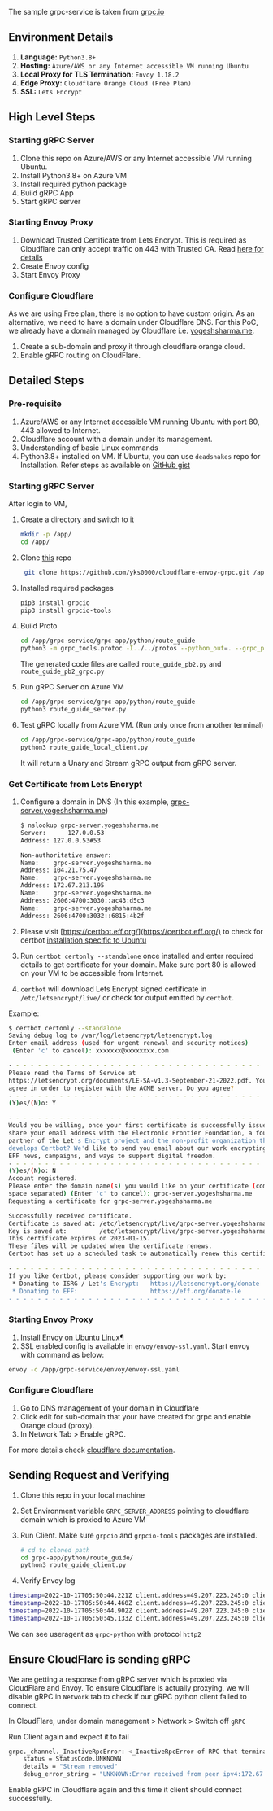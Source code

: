 The sample grpc-service is taken from [grpc.io](https://grpc.io/docs/languages/python/basics/)

## Environment Details

1. **Language:** `Python3.8+`
2. **Hosting:** `Azure/AWS or any Internet accessible VM running Ubuntu`
3. **Local Proxy for TLS Termination:** `Envoy 1.18.2`
4. **Edge Proxy:** `Cloudflare Orange Cloud (Free Plan)`
5. **SSL:** `Lets Encrypt`

## High Level Steps

### Starting gRPC Server

1. Clone this repo on Azure/AWS or any Internet accessible VM running Ubuntu.
2. Install Python3.8+ on Azure VM
3. Install required python package
4. Build gRPC App
5. Start gRPC server

### Starting Envoy Proxy

1. Download Trusted Certificate from Lets Encrypt. This is required as Cloudflare can only accept traffic on 443 with Trusted CA. Read [here for details](https://support.cloudflare.com/hc/en-us/articles/360050483011-Understanding-Cloudflare-gRPC-support)
2. Create Envoy config
3. Start Envoy Proxy

### Configure Cloudflare

As we are using Free plan, there is no option to have custom origin. As an alternative, we need to have a domain under Cloudflare DNS. For this PoC, we already have a domain managed by Cloudflare i.e. [yogeshsharma.me](https://yogeshsharma.me). 

1. Create a sub-domain and proxy it through cloudflare orange cloud.
2. Enable gRPC routing on CloudFlare.

## Detailed Steps

### Pre-requisite

1. Azure/AWS or any Internet accessible VM running Ubuntu with port 80, 443 allowed to Internet.
2. Cloudflare account with a domain under its management.
3. Understanding of basic Linux commands
4. Python3.8+ installed on VM. If Ubuntu, you can use `deadsnakes` repo for Installation. Refer steps as available on [GitHub gist](https://gist.github.com/plembo/6bc141a150cff0369574ce0b0a92f5e7)


### Starting gRPC Server

After login to VM, 

1. Create a directory and switch to it
    ```bash
    mkdir -p /app/
    cd /app/
    ```

2. Clone [this](https://github.com/yks0000/cloudflare-envoy-grpc) repo
    ```bash
     git clone https://github.com/yks0000/cloudflare-envoy-grpc.git /app/grpc-service
    ```
3. Installed required packages

    ```bash
    pip3 install grpcio
    pip3 install grpcio-tools
    ```
4. Build Proto

    ```bash
    cd /app/grpc-service/grpc-app/python/route_guide
    python3 -m grpc_tools.protoc -I../../protos --python_out=. --grpc_python_out=. ../../protos/route_guide.proto
    ```
   
   The generated code files are called `route_guide_pb2.py` and `route_guide_pb2_grpc.py`

5. Run gRPC Server on Azure VM

    ```bash
    cd /app/grpc-service/grpc-app/python/route_guide
    python3 route_guide_server.py
    ```
   
6. Test gRPC locally from Azure VM. (Run only once from another terminal)

    ```bash
    cd /app/grpc-service/grpc-app/python/route_guide
    python3 route_guide_local_client.py
    ```
   It will return a Unary and Stream gRPC output from gRPC server.

### Get Certificate from Lets Encrypt

1. Configure a domain in DNS (In this example, [grpc-server.yogeshsharma.me]())

   ```bash
   $ nslookup grpc-server.yogeshsharma.me
   Server:		127.0.0.53
   Address:	127.0.0.53#53
   
   Non-authoritative answer:
   Name:	grpc-server.yogeshsharma.me
   Address: 104.21.75.47
   Name:	grpc-server.yogeshsharma.me
   Address: 172.67.213.195
   Name:	grpc-server.yogeshsharma.me
   Address: 2606:4700:3030::ac43:d5c3
   Name:	grpc-server.yogeshsharma.me
   Address: 2606:4700:3032::6815:4b2f
   ```

2. Please visit [https://certbot.eff.org/](https://certbot.eff.org/) to check for certbot [installation specific to Ubuntu](https://certbot.eff.org/instructions?ws=other&os=ubuntufocal)
3. Run `certbot certonly --standalone` once installed and enter required details to get certificate for your domain. Make sure port 80 is allowed on your VM to be accessible from Internet.
4. `certbot` will download Lets Encrypt signed certificate in `/etc/letsencrypt/live/` or check for output emitted by `certbot`.

Example:

   ```bash
   $ certbot certonly --standalone
   Saving debug log to /var/log/letsencrypt/letsencrypt.log
   Enter email address (used for urgent renewal and security notices)
    (Enter 'c' to cancel): xxxxxxx@xxxxxxxx.com
   
   - - - - - - - - - - - - - - - - - - - - - - - - - - - - - - - - - - - - - - - -
   Please read the Terms of Service at
   https://letsencrypt.org/documents/LE-SA-v1.3-September-21-2022.pdf. You must
   agree in order to register with the ACME server. Do you agree?
   - - - - - - - - - - - - - - - - - - - - - - - - - - - - - - - - - - - - - - - -
   (Y)es/(N)o: Y
   
   - - - - - - - - - - - - - - - - - - - - - - - - - - - - - - - - - - - - - - - -
   Would you be willing, once your first certificate is successfully issued, to
   share your email address with the Electronic Frontier Foundation, a founding
   partner of the Let's Encrypt project and the non-profit organization that
   develops Certbot? We'd like to send you email about our work encrypting the web,
   EFF news, campaigns, and ways to support digital freedom.
   - - - - - - - - - - - - - - - - - - - - - - - - - - - - - - - - - - - - - - - -
   (Y)es/(N)o: N
   Account registered.
   Please enter the domain name(s) you would like on your certificate (comma and/or
   space separated) (Enter 'c' to cancel): grpc-server.yogeshsharma.me
   Requesting a certificate for grpc-server.yogeshsharma.me
   
   Successfully received certificate.
   Certificate is saved at: /etc/letsencrypt/live/grpc-server.yogeshsharma.me/fullchain.pem
   Key is saved at:         /etc/letsencrypt/live/grpc-server.yogeshsharma.me/privkey.pem
   This certificate expires on 2023-01-15.
   These files will be updated when the certificate renews.
   Certbot has set up a scheduled task to automatically renew this certificate in the background.
   
   - - - - - - - - - - - - - - - - - - - - - - - - - - - - - - - - - - - - - - - -
   If you like Certbot, please consider supporting our work by:
    * Donating to ISRG / Let's Encrypt:   https://letsencrypt.org/donate
    * Donating to EFF:                    https://eff.org/donate-le
   - - - - - - - - - - - - - - - - - - - - - - - - - - - - - - - - - - - - - - - -
   ```

### Starting Envoy Proxy

1. [Install Envoy on Ubuntu Linux¶](https://www.envoyproxy.io/docs/envoy/latest/start/install#install-envoy-on-ubuntu-linux)
2. SSL enabled config is available in `envoy/envoy-ssl.yaml`. Start envoy with command as below:

```bash
envoy -c /app/grpc-service/envoy/envoy-ssl.yaml
```

### Configure Cloudflare

1. Go to DNS management of your domain in Cloudflare
2. Click edit for sub-domain that your have created for grpc and enable Orange cloud (proxy).
3. In Network Tab > Enable gRPC.

For more details check [cloudflare documentation](https://support.cloudflare.com/hc/en-us/articles/360050483011-Understanding-Cloudflare-gRPC-support).

## Sending Request and Verifying

1. Clone this repo in your local machine
2. Set Environment variable `GRPC_SERVER_ADDRESS` pointing to cloudflare domain which is proxied to Azure VM
3. Run Client. Make sure `grpcio` and `grpcio-tools` packages are installed.

    ```bash
    # cd to cloned path 
    cd grpc-app/python/route_guide/
    python3 route_guide_client.py
    ```
   
4. Verify Envoy log


```bash
timestamp=2022-10-17T05:50:44.221Z client.address=49.207.223.245:0 client.local.address=10.1.0.4:443 upstream.cluster=service_grpc_backend upstream.host=127.0.0.1:50051 request.bytes=5 request.duration=2 useragent=grpc-python/1.49.1 grpc-c/27.0.0 (osx; chttp2) authority=grpc-server.yogeshsharma.me request.id=9e6044a6-a6a8-45cd-b54a-88d6a243eddb x-for=49.207.223.245 method=POST path=/routeguide.RouteGuide/GetFeature protocol=HTTP/2 response.bytes=7 status=200
timestamp=2022-10-17T05:50:44.460Z client.address=49.207.223.245:0 client.local.address=10.1.0.4:443 upstream.cluster=service_grpc_backend upstream.host=127.0.0.1:50051 request.bytes=43 request.duration=14 useragent=grpc-python/1.49.1 grpc-c/27.0.0 (osx; chttp2) authority=grpc-server.yogeshsharma.me request.id=a4ccc414-f7a7-47e1-86ad-b54a877a82be x-for=49.207.223.245 method=POST path=/routeguide.RouteGuide/ListFeatures protocol=HTTP/2 response.bytes=5495 status=200
timestamp=2022-10-17T05:50:44.902Z client.address=49.207.223.245:0 client.local.address=10.1.0.4:443 upstream.cluster=service_grpc_backend upstream.host=127.0.0.1:50051 request.bytes=220 request.duration=2 useragent=grpc-python/1.49.1 grpc-c/27.0.0 (osx; chttp2) authority=grpc-server.yogeshsharma.me request.id=376a78b6-16cd-4d1b-98fe-993904e975ec x-for=49.207.223.245 method=POST path=/routeguide.RouteGuide/RecordRoute protocol=HTTP/2 response.bytes=13 status=200
timestamp=2022-10-17T05:50:45.133Z client.address=49.207.223.245:0 client.local.address=10.1.0.4:443 upstream.cluster=service_grpc_backend upstream.host=127.0.0.1:50051 request.bytes=118 request.duration=1 useragent=grpc-python/1.49.1 grpc-c/27.0.0 (osx; chttp2) authority=grpc-server.yogeshsharma.me request.id=5875515c-4117-474b-a8e2-dc7caf58010c x-for=49.207.223.245 method=POST path=/routeguide.RouteGuide/RouteChat protocol=HTTP/2 response.bytes=46 status=200
```

We can see useragent as `grpc-python` with protocol `http2`

## Ensure CloudFlare is sending gRPC

We are getting a response from gRPC server which is proxied via CloudFlare and Envoy. To ensure Cloudflare is actually proxying, we will disable gRPC in `Network` tab to check if our gRPC python client failed to connect.

In CloudFlare, under domain management > Network > Switch off `gRPC`

Run Client again and expect it to fail

```bash
grpc._channel._InactiveRpcError: <_InactiveRpcError of RPC that terminated with:
	status = StatusCode.UNKNOWN
	details = "Stream removed"
	debug_error_string = "UNKNOWN:Error received from peer ipv4:172.67.213.195:443 {grpc_message:"Stream removed", grpc_status:2, created_time:"2022-10-17T13:09:46.149885+05:30"}"
```


Enable gRPC in Cloudflare again and this time it client should connect successfully.
